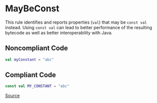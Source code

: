# MayBeConst

This rule identifies and reports properties (`val`) that may be `const val` instead.
Using `const val` can lead to better performance of the resulting bytecode as well as better interoperability with
Java.

## Noncompliant Code

```kotlin
val myConstant = "abc"
```
## Compliant Code

```kotlin
const val MY_CONSTANT = "abc"
```

[Source](https://detekt.github.io/detekt/style.html#maybeconst)
